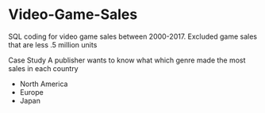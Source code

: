 # Video-Game-Sales
SQL coding for video game sales between 2000-2017.
Excluded game sales that are less .5 million units

Case Study
A publisher wants to know what which genre made the most sales in each country
- North America
- Europe
- Japan
